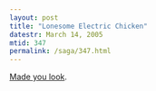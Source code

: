 ```yaml
---
layout: post
title: "Lonesome Electric Chicken"
datestr: March 14, 2005
mtid: 347
permalink: /saga/347.html
---
```


<a href="http://www.jschilling.net/sw_electricchicken.php" title="Lonesome Electric Chicken">Made you look</a>.

